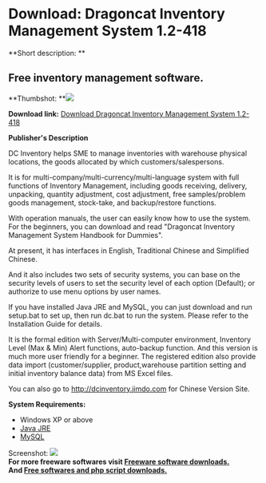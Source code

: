 # Download: Dragoncat Inventory Management System 1.2-418

**Short description: **

## Free inventory management software.

  
**Thumbshot: **![](http://www.freewarefiles.com/screenshot/drgncat_invsys1_md.jpg)   
  
**Download link:** [Download Dragoncat Inventory Management System 1.2-418](http://freesoftwares.boysofts.com/Dragon-Cat-Inventory-Management-System_program_58726.html)  
  

**Publisher's Description**  
  

DC Inventory helps SME to manage inventories with warehouse physical
locations, the goods allocated by which customers/salespersons.

It is for multi-company/multi-currency/multi-language system with full
functions of Inventory Management, including goods receiving, delivery,
unpacking, quantity adjustment, cost adjustment, free samples/problem goods
management, stock-take, and backup/restore functions.

With operation manuals, the user can easily know how to use the system. For
the beginners, you can download and read "Dragoncat Inventory Management
System Handbook for Dummies".

At present, it has interfaces in English, Traditional Chinese and Simplified
Chinese.

And it also includes two sets of security systems, you can base on the
security levels of users to set the security level of each option (Default);
or authorize to use menu options by user names.

If you have installed Java JRE and MySQL, you can just download and run
setup.bat to set up, then run dc.bat to run the system. Please refer to the
Installation Guide for details.

It is the formal edition with Server/Multi-computer environment, Inventory
Level (Max & Min) Alert functions, auto-backup function. And this version is
much more user friendly for a beginner. The registered edition also provide
data import (customer/supplier, product,warehouse partition setting and
initial inventory balance data) from MS Excel files.

You can also go to http://dcinventory.jimdo.com for Chinese Version Site.

**System Requirements:**

  * Windows XP or above 
  * [Java JRE](http://java.sun.com/javase/downloads/index.jsp)
  * [MySQL](http://www.freewarefiles.com/MySQL-For-Windows_program_13992.html)

  
  
Screenshot: ![](http://www.freewarefiles.com/screenshot/drgncat_invsys1.jpg)  
**For more freeware softwares visit [Freeware software downloads.](http://freesoftwares.boysofts.com/)**   
**And [Free softwares and php script downloads.](http://www.boysofts.com/)**

